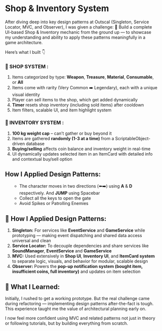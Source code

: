 # Shop & Inventory System
After diving deep into key design patterns at Outscal (Singleton, Service Locator, MVC, and Observer), I was given a challenge:
🎯 Build a complete UI-based Shop & Inventory mechanic from the ground up — to showcase my understanding and ability to apply these patterns meaningfully in a game architecture.

Here’s what I built 👇

### 🛒 SHOP SYSTEM :
<ol>
<li>Items categorized by type: <b>Weapon</b>, <b>Treasure</b>, <b>Material</b>, <b>Consumable</b>, or <b>All</b></li>
<li>Items come with rarity (Very Common ➡️ Legendary), each with a unique visual identity</li>
<li>Player can sell items to the shop, which get added dynamically</li>
<li><b>Timer</b> resets shop inventory (including sold items) after cooldown</li>
<li>Item filters, scalable UI, and item highlight system</li>
</ol>

### 🎒 INVENTORY SYSTEM :
<ol>
<li><b>100 kg weight cap</b> – can’t gather or buy beyond it</li>
<li>Items are gathered <b>randomly (1-3 at a time)</b> from a ScriptableObject-driven database</li>
<li><b>Buying/selling</b> affects coin balance and inventory weight in real-time</li>
<li>UI dynamically updates selected item in an ItemCard with detailed info and contextual buy/sell option</li>
</ol>

## How I Applied Design Patterns:
<ol>
    <ul>
      <li>The character moves in two directions (⬅️➡️) using <b>A</b> & <b>D</b> respectively. And <b>JUMP</b> using Spacebar</li>
         <li> Collect all the keys to open the gate</li></li>
         <li>Avoid Spikes or Patrolling Enemies</li>
    </ul>
</ol>

## 🎯 How I Applied Design Patterns:
<ol>
    <li><b>Singleton:</b> For services like <b>EventService</b> and <b>GameService</b> while prototyping — making event dispatching and shared data access universal and clean</li>
  <li><b>Service Locator:</b> To decouple dependencies and share services like <b>SoundManager</b>, <b>EventService</b> and <b>GameService</b></li>
  <li><b>MVC:</b> Used extensively in <b>Shop UI</b>, <b>Inventory UI</b>, and <b>ItemCard system</b> to separate logic, visuals, and behavior for modular, scalable design</li>
  <li><b>Observer:</b> Powers the <b>pop-up notification system (bought item, insufficient coins, full inventory)</b> and updates on item selection</li>
</ol>

## 🧠 What I Learned:
Initially, I rushed to get a working prototype. But the real challenge came during refactoring — implementing design patterns after-the-fact is tough. This experience taught me the value of architectural planning early on.

I now feel more confident using MVC and related patterns not just in theory or following tutorials, but by building everything from scratch.
